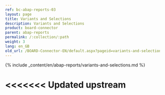 ```yaml
---
ref: bc-abap-reports-03
layout: page
title: Variants and Selections
description: Variants and Selections
product: board-connector
parent: abap-reports
permalink: /:collection/:path
weight: 3
lang: en_GB
old_url: /BOARD-Connector-EN/default.aspx?pageid=variants-and-selections
---
```

{% include _content/en/abap-reports/variants-and-selections.md %}

<<<<<<< Updated upstream
=======
<!--Hallo Yogen->
>>>>>>> Stashed changes
